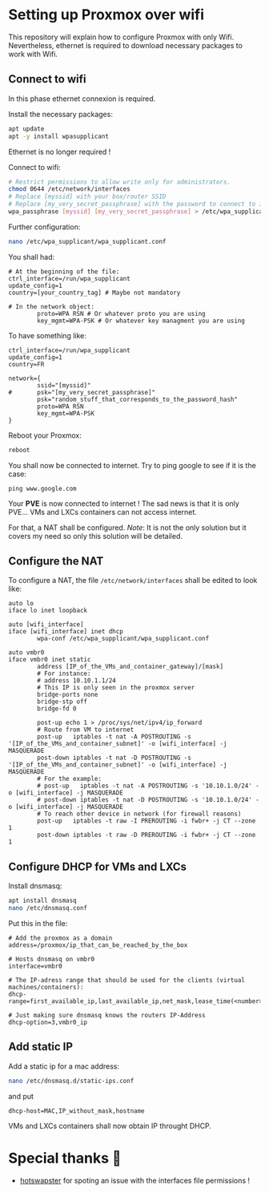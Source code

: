 # Setting up Proxmox over wifi

This repository will explain how to configure Proxmox with only Wifi.
Nevertheless, ethernet is required to download necessary  packages to work with Wifi.

## Connect to wifi
In this phase ethernet connexion is required.

Install the necessary packages:
```sh
apt update
apt -y install wpasupplicant
```
Ethernet is no longer required !

Connect to wifi:
```sh
# Restrict permissions to allow write only for administrators.
chmod 0644 /etc/network/interfaces
# Replace [myssid] with your box/router SSID
# Replace [my_very_secret_passphrase] with the password to connect to it
wpa_passphrase [myssid] [my_very_secret_passphrase] > /etc/wpa_supplicant/wpa_supplicant.conf
```

Further configuration:
```sh
nano /etc/wpa_supplicant/wpa_supplicant.conf
```

You shall had:
```
# At the beginning of the file:
ctrl_interface=/run/wpa_supplicant
update_config=1
country=[your_country_tag] # Maybe not mandatory

# In the network object:
        proto=WPA RSN # Or whatever proto you are using
        key_mgmt=WPA-PSK # Or whatever key managment you are using
```

To have something like:
```
ctrl_interface=/run/wpa_supplicant
update_config=1
country=FR

network={
        ssid="[myssid]"
#       psk="[my_very_secret_passphrase]"
        psk="random_stuff_that_corresponds_to_the_password_hash"
        proto=WPA RSN
        key_mgmt=WPA-PSK
}
```

Reboot your Proxmox:
```sh
reboot
```

You shall now be connected to internet.
Try to ping google to see if it is the case:
```
ping www.google.com
```

Your **PVE** is now connected to internet !
The sad news is that it is only PVE...
VMs and LXCs containers can not access internet.

For that, a NAT shall be configured.
*Note*: It is not the only solution but it covers my need so only this solution will be detailed.

## Configure the NAT

To configure a NAT, the file `/etc/network/interfaces` shall be edited to look like:
```
auto lo
iface lo inet loopback

auto [wifi_interface]
iface [wifi_interface] inet dhcp
        wpa-conf /etc/wpa_supplicant/wpa_supplicant.conf

auto vmbr0
iface vmbr0 inet static
        address [IP_of_the_VMs_and_container_gateway]/[mask]
        # For instance:
        # address 10.10.1.1/24
        # This IP is only seen in the proxmox server
        bridge-ports none
        bridge-stp off
        bridge-fd 0

        post-up echo 1 > /proc/sys/net/ipv4/ip_forward
        # Route from VM to internet
        post-up   iptables -t nat -A POSTROUTING -s '[IP_of_the_VMs_and_container_subnet]' -o [wifi_interface] -j MASQUERADE
        post-down iptables -t nat -D POSTROUTING -s '[IP_of_the_VMs_and_container_subnet]' -o [wifi_interface] -j MASQUERADE
        # For the example:
        # post-up   iptables -t nat -A POSTROUTING -s '10.10.1.0/24' -o [wifi_interface] -j MASQUERADE
        # post-down iptables -t nat -D POSTROUTING -s '10.10.1.0/24' -o [wifi_interface] -j MASQUERADE
        # To reach other device in network (for firewall reasons)
        post-up   iptables -t raw -I PREROUTING -i fwbr+ -j CT --zone 1
        post-down iptables -t raw -D PREROUTING -i fwbr+ -j CT --zone 1
```

## Configure DHCP for VMs and LXCs

Install dnsmasq:

```sh
apt install dnsmasq
nano /etc/dnsmasq.conf
```


Put this in the file:
```
# Add the proxmox as a domain
address=/proxmox/ip_that_can_be_reached_by_the_box

# Hosts dnsmasq on vmbr0
interface=vmbr0

# The IP-adress range that should be used for the clients (virtual machines/containers):
dhcp-range=first_available_ip,last_available_ip,net_mask,lease_time(<number>h)

# Just making sure dnsmasq knows the routers IP-Address
dhcp-option=3,vmbr0_ip
```


## Add static IP

Add a static ip for a mac address:
```sh
nano /etc/dnsmasq.d/static-ips.conf
```

and put
```
dhcp-host=MAC,IP_without_mask,hostname
```

VMs and LXCs containers shall now obtain IP throught DHCP.

# Special thanks 🎉

- [hotswapster](https://github.com/hotswapster) for spoting an issue with the interfaces file permissions !
